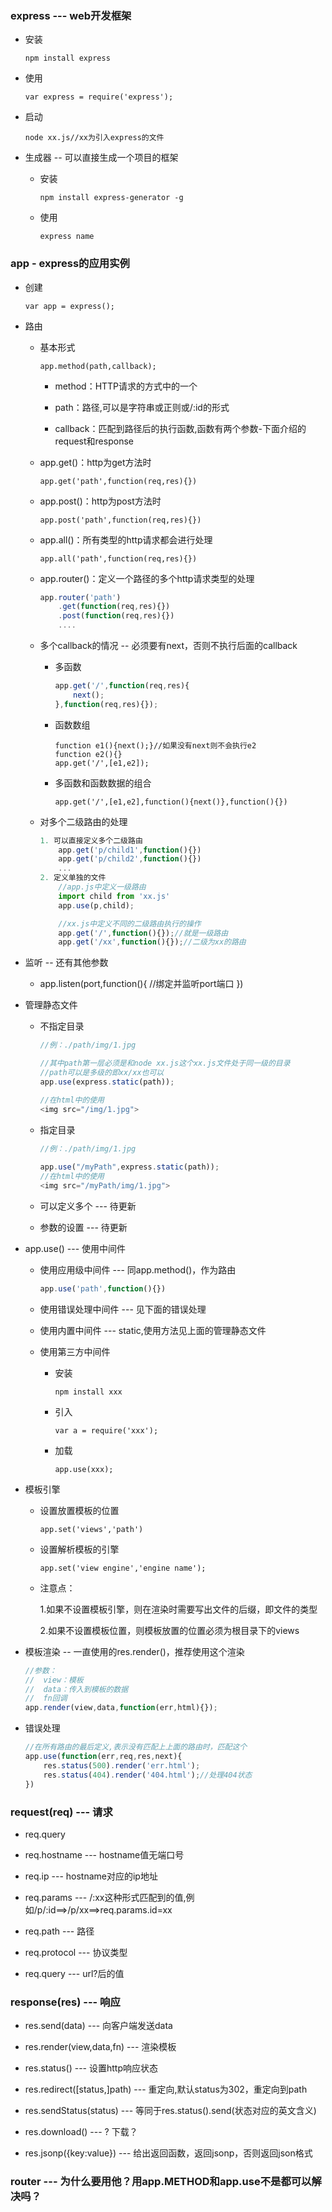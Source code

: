 ### express --- web开发框架
* 安装
	
	`npm install express`

* 使用
	
	`var express = require('express');`

* 启动
	
	`node xx.js//xx为引入express的文件`

* 生成器 -- 可以直接生成一个项目的框架
	* 安装
		
		`npm install express-generator -g`
	* 使用
		
		`express name`

### app - express的应用实例
* 创建
	
	`var app = express();`

* 路由
	* 基本形式
		
		`app.method(path,callback);`
		
		* method：HTTP请求的方式中的一个
		
		* path：路径,可以是字符串或正则或/:id的形式
		
		* callback：匹配到路径后的执行函数,函数有两个参数-下面介绍的request和response

	* app.get()：http为get方法时
		
		`app.get('path',function(req,res){})`

	* app.post()：http为post方法时
		
		`app.post('path',function(req,res){})`

	* app.all()：所有类型的http请求都会进行处理
		
		`app.all('path',function(req,res){})`

	* app.router()：定义一个路径的多个http请求类型的处理
		
		```javascript
		app.router('path')
			.get(function(req,res){})
			.post(function(req,res){})
			....
		```

	* 多个callback的情况 -- 必须要有next，否则不执行后面的callback
		* 多函数
			```javascript
			app.get('/',function(req,res){
				next();
			},function(req,res){});
			```

		* 函数数组

			```
			function e1(){next();}//如果没有next则不会执行e2
			function e2(){}
			app.get('/',[e1,e2]);

			```
		
		* 多函数和函数数据的组合
			
			```
			app.get('/',[e1,e2],function(){next()},function(){})
			```
	
	* 对多个二级路由的处理

		```javascript
		1. 可以直接定义多个二级路由
			app.get('p/child1',function(){})
			app.get('p/child2',function(){})
			...
		2. 定义单独的文件
			//app.js中定义一级路由
			import child from 'xx.js'
			app.use(p,child);

			//xx.js中定义不同的二级路由执行的操作
			app.get('/',function(){});//就是一级路由
			app.get('/xx',function(){});//二级为xx的路由
		```


* 监听 -- 还有其他参数

	* app.listen(port,function(){
		//绑定并监听port端口
	})


* 管理静态文件
	* 不指定目录
		
		```javascript
		//例：./path/img/1.jpg

		//其中path第一层必须是和node xx.js这个xx.js文件处于同一级的目录
		//path可以是多级的即xx/xx也可以
		app.use(express.static(path));

		//在html中的使用
		<img src="/img/1.jpg">
		```
	* 指定目录

		```javascript
		//例：./path/img/1.jpg
			
		app.use("/myPath",express.static(path));
		//在html中的使用
		<img src="/myPath/img/1.jpg">
		```

	* 可以定义多个 --- 待更新

	* 参数的设置 --- 待更新

* app.use() --- 使用中间件
	* 使用应用级中间件 --- 同app.method()，作为路由
		
		```javascript
		app.use('path',function(){})
		```

	* 使用错误处理中间件 --- 见下面的错误处理

	* 使用内置中间件 --- static,使用方法见上面的管理静态文件

	* 使用第三方中间件 
		* 安装 

			`npm install xxx`
		* 引入

			`var a = require('xxx');`
		* 加载 

			`app.use(xxx);`

* 模板引擎 
	* 设置放置模板的位置

		`app.set('views','path')`
	* 设置解析模板的引擎

		`app.set('view engine','engine name');`
	* 注意点：

		1.如果不设置模板引擎，则在渲染时需要写出文件的后缀，即文件的类型

		2.如果不设置模板位置，则模板放置的位置必须为根目录下的views

* 模板渲染 -- 一直使用的res.render()，推荐使用这个渲染
	
	```javascript
	//参数：
	//	view：模板
	//	data：传入到模板的数据
	// 	fn回调
	app.render(view,data,function(err,html){});
	```


* 错误处理
	
	```javascript
	//在所有路由的最后定义,表示没有匹配上上面的路由时，匹配这个
	app.use(function(err,req,res,next){
		res.status(500).render('err.html');
		res.status(404).render('404.html');//处理404状态
	})
	```




### request(req) --- 请求

* req.query

* req.hostname --- hostname值无端口号

* req.ip --- hostname对应的ip地址

* req.params --- /:xx这种形式匹配到的值,例如/p/:id==>/p/xx==>req.params.id=xx

* req.path --- 路径

* req.protocol --- 协议类型

* req.query --- url?后的值

### response(res) --- 响应
* res.send(data) --- 向客户端发送data

* res.render(view,data,fn) --- 渲染模板 

* res.status() --- 设置http响应状态

* res.redirect([status,]path) --- 重定向,默认status为302，重定向到path

* res.sendStatus(status) --- 等同于res.status().send(状态对应的英文含义)

* res.download() --- ?  下载？

* res.jsonp({key:value}) --- 给出返回函数，返回jsonp，否则返回json格式


### router --- 为什么要用他？用app.METHOD和app.use不是都可以解决吗？